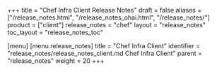 +++
title = "Chef Infra Client Release Notes"
draft = false
aliases = ["/release_notes.html", "/release_notes_ohai.html", "/release_notes/"]
product = ["client"]
release_notes = "chef"
layout = "release_notes"
toc_layout = "release_notes_toc"

[menu]
  [menu.release_notes]
    title = "Chef Infra Client"
    identifier = "release_notes/release_notes_client.md Chef Infra Client"
    parent = "release_notes"
    weight = 20
+++

